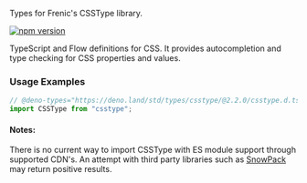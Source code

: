 Types for Frenic's CSSType library.

[![npm version](https://img.shields.io/npm/v/csstype.svg?style=flat)](https://www.npmjs.com/package/csstype)

TypeScript and Flow definitions for CSS. It provides autocompletion and type
checking for CSS properties and values.

### Usage Examples

```typescript
// @deno-types="https://deno.land/std/types/csstype/@2.2.0/csstype.d.ts"
import CSSType from "csstype";
```

#### Notes:

There is no current way to import CSSType with ES module support through
supported CDN's. An attempt with third party libraries such as
[SnowPack](https://www.snowpack.dev/) may return positive results.
